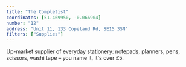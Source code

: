 ```yaml
---
title: "The Completist"
coordinates: [51.469950, -0.066904]
number: "12"
address: "Unit 11, 133 Copeland Rd, SE15 3SN"
filters: ["Supplies"]
---
```


Up-market supplier of everyday stationery: notepads, planners, pens, scissors, washi tape – you name it, it's over £5.
